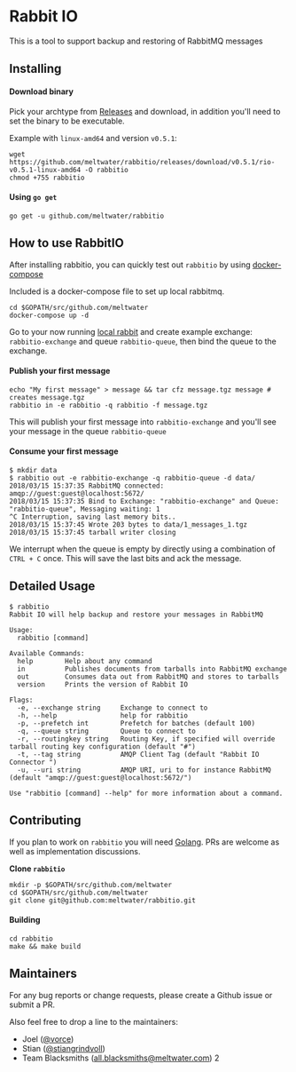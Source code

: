 # Rabbit IO
This is a tool to support backup and restoring of RabbitMQ messages

## Installing

#### Download binary
Pick your archtype from [Releases](https://github.com/meltwater/rabbitio/releases) and download, in addition you'll need to set the binary to be executable.

Example with `linux-amd64` and version `v0.5.1`:
```
wget https://github.com/meltwater/rabbitio/releases/download/v0.5.1/rio-v0.5.1-linux-amd64 -O rabbitio
chmod +755 rabbitio
```

#### Using `go get`
```
go get -u github.com/meltwater/rabbitio
```

## How to use RabbitIO

After installing rabbitio, you can quickly test out `rabbitio` by using [docker-compose](https://docs.docker.com/compose/install/)

Included is a docker-compose file to set up local rabbitmq.
```
cd $GOPATH/src/github.com/meltwater
docker-compose up -d
```
Go to your now running [local rabbit](http://localhost:15672) and create example exchange: `rabbitio-exchange` and queue `rabbitio-queue`,
then bind the queue to the exchange.

#### Publish your first message
```
echo "My first message" > message && tar cfz message.tgz message # creates message.tgz
rabbitio in -e rabbitio -q rabbitio -f message.tgz
```
This will publish your first message into `rabbitio-exchange` and you'll see your message in the queue `rabbitio-queue`

#### Consume your first message
```
$ mkdir data
$ rabbitio out -e rabbitio-exchange -q rabbitio-queue -d data/
2018/03/15 15:37:35 RabbitMQ connected: amqp://guest:guest@localhost:5672/
2018/03/15 15:37:35 Bind to Exchange: "rabbitio-exchange" and Queue: "rabbitio-queue", Messaging waiting: 1
^C Interruption, saving last memory bits..
2018/03/15 15:37:45 Wrote 203 bytes to data/1_messages_1.tgz
2018/03/15 15:37:45 tarball writer closing
```
We interrupt when the queue is empty by directly using a combination of `CTRL + C` once. This will save the last bits and ack the message.


## Detailed Usage
```
$ rabbitio 
Rabbit IO will help backup and restore your messages in RabbitMQ

Usage:
  rabbitio [command]

Available Commands:
  help        Help about any command
  in          Publishes documents from tarballs into RabbitMQ exchange
  out         Consumes data out from RabbitMQ and stores to tarballs
  version     Prints the version of Rabbit IO

Flags:
  -e, --exchange string     Exchange to connect to
  -h, --help                help for rabbitio
  -p, --prefetch int        Prefetch for batches (default 100)
  -q, --queue string        Queue to connect to
  -r, --routingkey string   Routing Key, if specified will override tarball routing key configuration (default "#")
  -t, --tag string          AMQP Client Tag (default "Rabbit IO Connector ")
  -u, --uri string          AMQP URI, uri to for instance RabbitMQ (default "amqp://guest:guest@localhost:5672/")

Use "rabbitio [command] --help" for more information about a command.

```


## Contributing

If you plan to work on `rabbitio` you will need [Golang](https://golang.org/dl/). PRs are welcome as well as implementation discussions.

**Clone `rabbitio`**
```
mkdir -p $GOPATH/src/github.com/meltwater
cd $GOPATH/src/github.com/meltwater
git clone git@github.com:meltwater/rabbitio.git
```

#### Building
```
cd rabbitio
make && make build
```

## Maintainers

For any bug reports or change requests, please create a Github issue or submit a PR.

Also feel free to drop a line to the maintainers:

- Joel ([@vorce](https://github.com/vorce))
- Stian ([@stiangrindvoll](https://github.com/stiangrindvoll))
- Team Blacksmiths ([all.blacksmiths@meltwater.com](mailto:all.blacksmiths@meltwater.com))
2